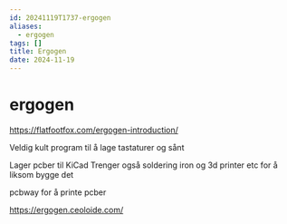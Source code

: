 ```yaml
---
id: 20241119T1737-ergogen
aliases:
  - ergogen
tags: []
title: Ergogen
date: 2024-11-19
---
```


# ergogen

https://flatfootfox.com/ergogen-introduction/

Veldig kult program til å lage tastaturer og sånt

Lager pcber til KiCad
Trenger også soldering iron og 3d printer etc for å liksom bygge det

pcbway for å printe pcber

https://ergogen.ceoloide.com/
